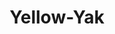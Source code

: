 ---
title: Yellow-Yak
name: Yellow Yak Sample Box
description: The Yellow Yak 3-Pack is a delightful assortment of premium and nutritious snack option for your furry companion. Made with high-quality ingredients and crafted with care, Yellow Yak dog treats offer a range of benefits that promote your dog's health and well-being.
price: $19.99
imageUrl: ["/assets/images/snackboxes/yak/1.jpg", "/assets/images/snackboxes/yak/2.PNG", "/assets/images/snackboxes/yak/3.jpg", "/assets/images/snackboxes/yak/4.jpg"]
tags: -product
imageAlt: "Variety sample pack of Yellow Yack"
---